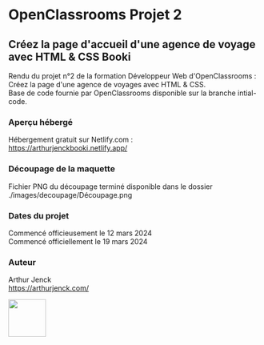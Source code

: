 # OpenClassrooms Projet 2
## Créez la page d'accueil d'une agence de voyage avec HTML & CSS Booki

Rendu du projet n°2 de la formation Développeur Web d'OpenClassrooms : Créez la page d'une agence de voyages avec HTML &amp; CSS.  
Base de code fournie par OpenClassrooms disponible sur la branche intial-code.

### Aperçu hébergé

Hébergement gratuit sur Netlify.com :  
https://arthurjenckbooki.netlify.app/

### Découpage de la maquette

Fichier PNG du découpage terminé disponible dans le dossier ./images/decoupage/Découpage.png

### Dates du projet

Commencé officieusement le 12 mars 2024  
Commencé officiellement le 19 mars 2024

### Auteur

Arthur Jenck  
https://arthurjenck.com/  
  
<img src="https://i.ibb.co/grKRmmn/Logo-Jaune-PNG.png" width="75">
